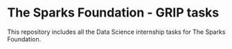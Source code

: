 # The Sparks Foundation - GRIP tasks

<p> This repository includes all the Data Science internship tasks for The Sparks Foundation. </p>
